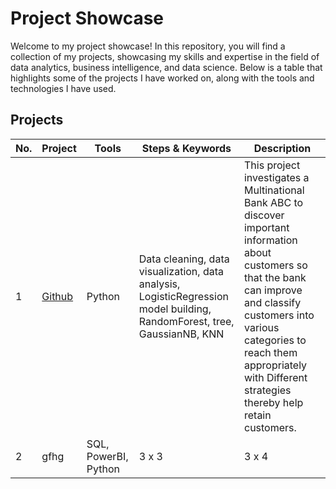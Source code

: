 # Project Showcase
Welcome to my project showcase! In this repository, you will find a collection of my projects, showcasing my skills and expertise in the field of data analytics, business intelligence, and data science. Below is a table that highlights some of the projects I have worked on, along with the tools and technologies I have used.
## Projects
| No. | Project | Tools| Steps & Keywords | Description |
|-----|---------|------|------------------|-------------|
| 1 | [Github](https://github.com/linh971/Customer-churn-rate) | Python | Data cleaning, data visualization, data analysis, LogisticRegression model building, RandomForest, tree, GaussianNB, KNN | This project investigates a Multinational Bank ABC to discover important information about customers so that the bank can improve and classify customers into various categories to reach them appropriately with Different strategies thereby help retain customers. |
| 2 | gfhg | SQL, PowerBI, Python | 3 x 3 | 3 x 4 |
